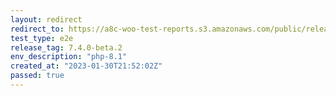```yaml
---
layout: redirect
redirect_to: https://a8c-woo-test-reports.s3.amazonaws.com/public/release/7.4.0-beta.2/php-8.1/e2e/index.html
test_type: e2e
release_tag: 7.4.0-beta.2
env_description: "php-8.1"
created_at: "2023-01-30T21:52:02Z"
passed: true
---
```

